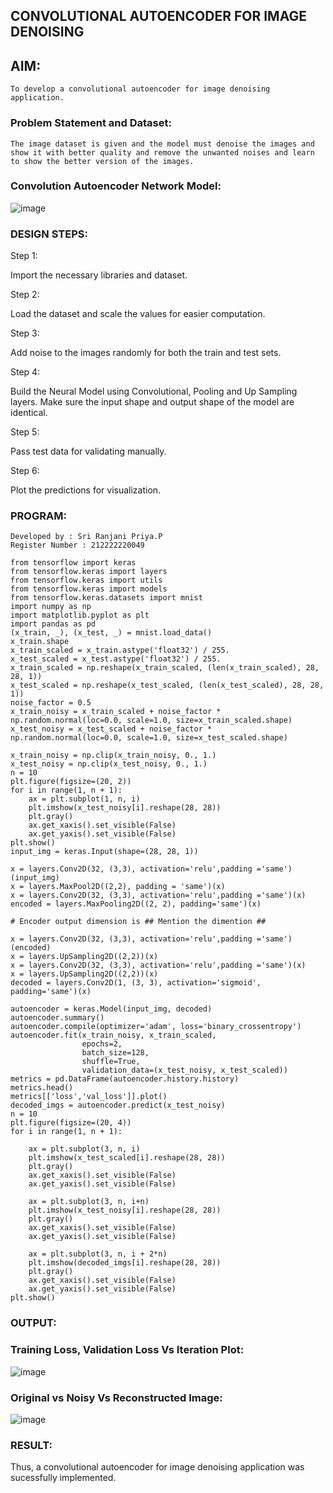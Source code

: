 ## CONVOLUTIONAL AUTOENCODER FOR IMAGE DENOISING

## AIM:
```
To develop a convolutional autoencoder for image denoising application.
```
### Problem Statement and Dataset:
```
The image dataset is given and the model must denoise the images and show it with better quality and remove the unwanted noises and learn to show the better version of the images.
```
### Convolution Autoencoder Network Model:

![image](https://github.com/22008008/convolutional-denoising-autoencoder/assets/118343520/abfb4827-d121-4ff7-8085-de07aeb81b0d)

### DESIGN STEPS:

Step 1:

Import the necessary libraries and dataset.

Step 2:

Load the dataset and scale the values for easier computation.

Step 3:

Add noise to the images randomly for both the train and test sets.

Step 4:

Build the Neural Model using Convolutional, Pooling and Up Sampling layers. Make sure the input shape and output shape of the model are identical.

Step 5:

Pass test data for validating manually.

Step 6:

Plot the predictions for visualization.

### PROGRAM:

```
Developed by : Sri Ranjani Priya.P
Register Number : 212222220049
```

```
from tensorflow import keras
from tensorflow.keras import layers
from tensorflow.keras import utils
from tensorflow.keras import models
from tensorflow.keras.datasets import mnist
import numpy as np
import matplotlib.pyplot as plt
import pandas as pd
(x_train, _), (x_test, _) = mnist.load_data()
x_train.shape
x_train_scaled = x_train.astype('float32') / 255.
x_test_scaled = x_test.astype('float32') / 255.
x_train_scaled = np.reshape(x_train_scaled, (len(x_train_scaled), 28, 28, 1))
x_test_scaled = np.reshape(x_test_scaled, (len(x_test_scaled), 28, 28, 1))
noise_factor = 0.5
x_train_noisy = x_train_scaled + noise_factor * np.random.normal(loc=0.0, scale=1.0, size=x_train_scaled.shape) 
x_test_noisy = x_test_scaled + noise_factor * np.random.normal(loc=0.0, scale=1.0, size=x_test_scaled.shape) 

x_train_noisy = np.clip(x_train_noisy, 0., 1.)
x_test_noisy = np.clip(x_test_noisy, 0., 1.)
n = 10
plt.figure(figsize=(20, 2))
for i in range(1, n + 1):
    ax = plt.subplot(1, n, i)
    plt.imshow(x_test_noisy[i].reshape(28, 28))
    plt.gray()
    ax.get_xaxis().set_visible(False)
    ax.get_yaxis().set_visible(False)
plt.show()
input_img = keras.Input(shape=(28, 28, 1))

x = layers.Conv2D(32, (3,3), activation='relu',padding ='same')(input_img)
x = layers.MaxPool2D((2,2), padding = 'same')(x)
x = layers.Conv2D(32, (3,3), activation='relu',padding ='same')(x)
encoded = layers.MaxPooling2D((2, 2), padding='same')(x)

# Encoder output dimension is ## Mention the dimention ##

x = layers.Conv2D(32, (3,3), activation='relu',padding ='same')(encoded)
x = layers.UpSampling2D((2,2))(x)
x = layers.Conv2D(32, (3,3), activation='relu',padding ='same')(x)
x = layers.UpSampling2D((2,2))(x)
decoded = layers.Conv2D(1, (3, 3), activation='sigmoid', padding='same')(x)

autoencoder = keras.Model(input_img, decoded)
autoencoder.summary()
autoencoder.compile(optimizer='adam', loss='binary_crossentropy')
autoencoder.fit(x_train_noisy, x_train_scaled,
                epochs=2,
                batch_size=128,
                shuffle=True,
                validation_data=(x_test_noisy, x_test_scaled))
metrics = pd.DataFrame(autoencoder.history.history)
metrics.head()
metrics[['loss','val_loss']].plot()
decoded_imgs = autoencoder.predict(x_test_noisy)
n = 10
plt.figure(figsize=(20, 4))
for i in range(1, n + 1):
    
    ax = plt.subplot(3, n, i)
    plt.imshow(x_test_scaled[i].reshape(28, 28))
    plt.gray()
    ax.get_xaxis().set_visible(False)
    ax.get_yaxis().set_visible(False)

    ax = plt.subplot(3, n, i+n)
    plt.imshow(x_test_noisy[i].reshape(28, 28))
    plt.gray()
    ax.get_xaxis().set_visible(False)
    ax.get_yaxis().set_visible(False)    

    ax = plt.subplot(3, n, i + 2*n)
    plt.imshow(decoded_imgs[i].reshape(28, 28))
    plt.gray()
    ax.get_xaxis().set_visible(False)
    ax.get_yaxis().set_visible(False)
plt.show()
```

### OUTPUT:

### Training Loss, Validation Loss Vs Iteration Plot:

![image](https://github.com/22008008/convolutional-denoising-autoencoder/assets/118343520/c03baf6e-9b60-4ea4-b368-1f980a3204f0)

### Original vs Noisy Vs Reconstructed Image:

![image](https://github.com/22008008/convolutional-denoising-autoencoder/assets/118343520/ff421e3a-5a82-4fff-99bf-86398b601be5)

### RESULT:

Thus, a convolutional autoencoder for image denoising application was sucessfully implemented.
